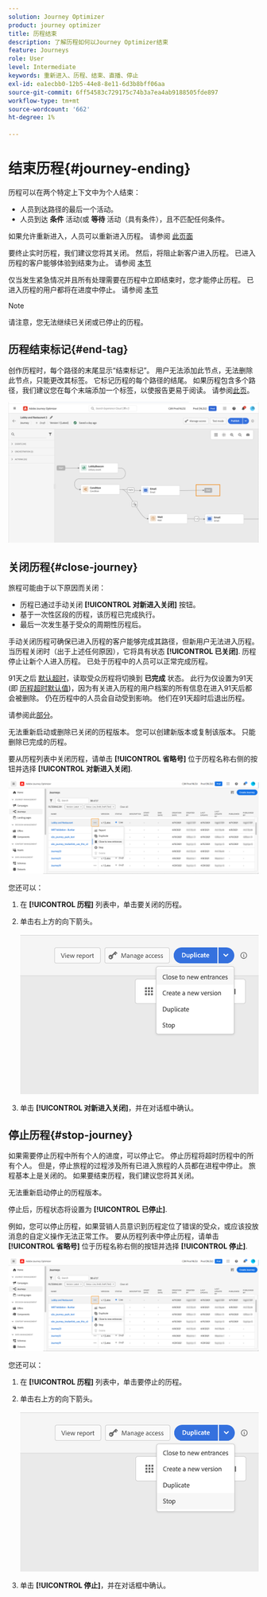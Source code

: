 ```yaml
---
solution: Journey Optimizer
product: journey optimizer
title: 历程结束
description: 了解历程如何以Journey Optimizer结束
feature: Journeys
role: User
level: Intermediate
keywords: 重新进入、历程、结束、直播、停止
exl-id: ea1ecbb0-12b5-44e8-8e11-6d3b8bff06aa
source-git-commit: 6ff54583c729175c74b3a7ea4ab9188505fde897
workflow-type: tm+mt
source-wordcount: '662'
ht-degree: 1%

---
```


# 结束历程{#journey-ending}

历程可以在两个特定上下文中为个人结束：

* 人员到达路径的最后一个活动。
* 人员到达 **条件** 活动(或 **等待** 活动（具有条件），且不匹配任何条件。

如果允许重新进入，人员可以重新进入历程。 请参阅 [此页面](../building-journeys/journey-gs.md#change-properties)

要终止实时历程，我们建议您将其关闭。 然后，将阻止新客户进入历程。 已进入历程的客户能够体验到结束为止。 请参阅 [本节](../building-journeys/journey.md#close-journey)

仅当发生紧急情况并且所有处理需要在历程中立即结束时，您才能停止历程。 已进入历程的用户都将在进度中停止。 请参阅 [本节](../building-journeys/journey.md#stop-journey)

>[!NOTE]
>
>请注意，您无法继续已关闭或已停止的历程。

## 历程结束标记{#end-tag}

创作历程时，每个路径的末尾显示“结束标记”。 用户无法添加此节点，无法删除此节点，只能更改其标签。 它标记历程的每个路径的结尾。 如果历程包含多个路径，我们建议您在每个末端添加一个标签，以使报告更易于阅读。 请参阅[此页](../reports/live-report.md)。

![](assets/journey-end.png)

<!--

### End activity{#journey-end-activity}

The **[!UICONTROL End]** activity allows you to mark the end of each path of the journey. It is not mandatory but recommended for visual clarity. See [this page](../building-journeys/end-activity.md)

![](assets/journey54.png)

-->

## 关闭历程{#close-journey}

旅程可能由于以下原因而关闭：

* 历程已通过手动关闭 **[!UICONTROL 对新进入关闭]** 按钮。
* 基于一次性区段的历程，该历程已完成执行。
* 最后一次发生基于受众的周期性历程后。

手动关闭历程可确保已进入历程的客户能够完成其路径，但新用户无法进入历程。 当历程关闭时（出于上述任何原因），它将具有状态 **[!UICONTROL 已关闭]**. 历程停止让新个人进入历程。 已处于历程中的人员可以正常完成历程。

91天之后 [默认超时](journey-gs.md#global_timeout)，读取受众历程将切换到 **已完成** 状态。 此行为仅设置为91天(即 [历程超时默认值](journey-gs.md#global_timeout))，因为有关进入历程的用户档案的所有信息在进入91天后都会被删除。 仍在历程中的人员会自动受到影响。 他们在91天超时后退出历程。

请参阅此[部分](../building-journeys/journey-gs.md#global_timeout)。

无法重新启动或删除已关闭的历程版本。 您可以创建新版本或复制该版本。 只能删除已完成的历程。

要从历程列表中关闭历程，请单击 **[!UICONTROL 省略号]** 位于历程名称右侧的按钮并选择 **[!UICONTROL 对新进入关闭]**.

![](assets/journey-finish-quick-action.png)

您还可以：

1. 在 **[!UICONTROL 历程]** 列表中，单击要关闭的历程。
1. 单击右上方的向下箭头。

   ![](assets/finish_drop_down_list.png)

1. 单击 **[!UICONTROL 对新进入关闭]**，并在对话框中确认。

## 停止历程{#stop-journey}

如果需要停止历程中所有个人的进度，可以停止它。 停止历程将超时历程中的所有个人。 但是，停止旅程的过程涉及所有已进入旅程的人员都在进程中停止。 旅程基本上是关闭的。 如果要结束历程，我们建议您将其关闭。

无法重新启动停止的历程版本。

停止后，历程状态将设置为 **[!UICONTROL 已停止]**.

例如，您可以停止历程，如果营销人员意识到历程定位了错误的受众，或应该投放消息的自定义操作无法正常工作。 要从历程列表中停止历程，请单击 **[!UICONTROL 省略号]** 位于历程名称右侧的按钮并选择 **[!UICONTROL 停止]**.

![](assets/journey-finish-quick-action.png)

您还可以：

1. 在 **[!UICONTROL 历程]** 列表中，单击要停止的历程。
1. 单击右上方的向下箭头。

   ![](assets/finish_drop_down_list2.png)

1. 单击 **[!UICONTROL 停止]**，并在对话框中确认。
